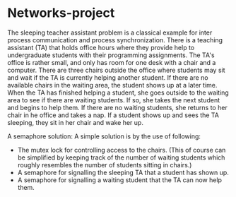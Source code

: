 # Networks-project

The sleeping teacher assistant problem is a classical example for inter process communication and process synchronization. 
There is a teaching assistant (TA) that holds office hours where they provide help to undergraduate students with their programming assignments.
The TA's office is rather small, and only has room for one desk with a chair and a computer. There are three chairs outside the office where students may sit and wait if the TA is currently helping another student. 
If there are no available chairs in the waiting area, the student shows up at a later time. 
When the TA has finished helping a student, she goes outside to the waiting area to see if there are waiting students.
If so, she takes the next student and begins to help them.
If there are no waiting students, she returns to her chair in he office and takes a nap. 
If a student shows up and sees the TA sleeping, they sit in her chair and wake her up.

A semaphore solution:
A simple solution is by the use of following:
- The mutex lock for controlling access to the chairs. (This of course can be simplified by keeping track of the number of waiting students which roughly resembles the number of students sitting in chairs.) 
- A semaphore for signalling the sleeping TA that a student has shown up. 
- A semaphore for signalling a waiting student that the TA can now help them. 
